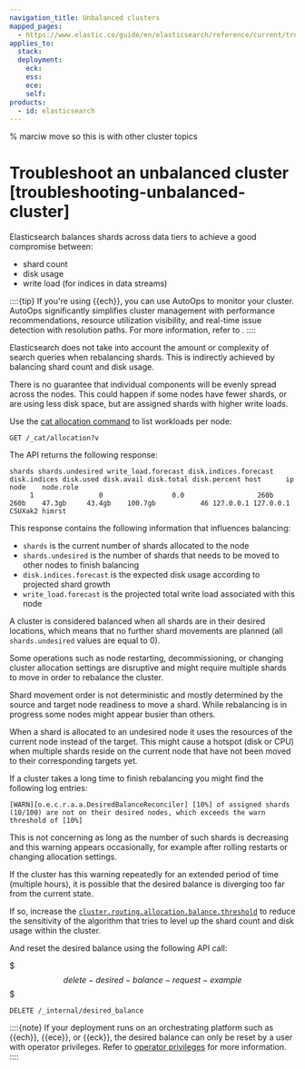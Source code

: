 ```yaml
---
navigation_title: Unbalanced clusters
mapped_pages:
  - https://www.elastic.co/guide/en/elasticsearch/reference/current/troubleshooting-unbalanced-cluster.html
applies_to:
  stack:
  deployment:
    eck:
    ess:
    ece:
    self:
products:
  - id: elasticsearch
---
```


% marciw move so this is with other cluster topics

# Troubleshoot an unbalanced cluster [troubleshooting-unbalanced-cluster]

Elasticsearch balances shards across data tiers to achieve a good compromise between:

* shard count
* disk usage
* write load (for indices in data streams)

::::{tip}
If you're using {{ech}}, you can use AutoOps to monitor your cluster. AutoOps significantly simplifies cluster management with performance recommendations, resource utilization visibility, and real-time issue detection with resolution paths. For more information, refer to [](/deploy-manage/monitor/autoops.md).
::::


Elasticsearch does not take into account the amount or complexity of search queries when rebalancing shards. This is indirectly achieved by balancing shard count and disk usage.

There is no guarantee that individual components will be evenly spread across the nodes. This could happen if some nodes have fewer shards, or are using less disk space, but are assigned shards with higher write loads.

Use the [cat allocation command](https://www.elastic.co/docs/api/doc/elasticsearch/operation/operation-cat-allocation) to list workloads per node:

```console
GET /_cat/allocation?v
```

The API returns the following response:

```text
shards shards.undesired write_load.forecast disk.indices.forecast disk.indices disk.used disk.avail disk.total disk.percent host      ip        node    node.role
     1                0                 0.0                  260b         260b    47.3gb     43.4gb    100.7gb           46 127.0.0.1 127.0.0.1 CSUXak2 himrst
```

This response contains the following information that influences balancing:

* `shards` is the current number of shards allocated to the node
* `shards.undesired` is the number of shards that needs to be moved to other nodes to finish balancing
* `disk.indices.forecast` is the expected disk usage according to projected shard growth
* `write_load.forecast` is the projected total write load associated with this node

A cluster is considered balanced when all shards are in their desired locations, which means that no further shard movements are planned (all `shards.undesired` values are equal to 0).

Some operations such as node restarting, decommissioning, or changing cluster allocation settings are disruptive and might require multiple shards to move in order to rebalance the cluster.

Shard movement order is not deterministic and mostly determined by the source and target node readiness to move a shard. While rebalancing is in progress some nodes might appear busier than others.

When a shard is allocated to an undesired node it uses the resources of the current node instead of the target. This might cause a hotspot (disk or CPU) when multiple shards reside on the current node that have not been moved to their corresponding targets yet.

If a cluster takes a long time to finish rebalancing you might find the following log entries:

```text
[WARN][o.e.c.r.a.a.DesiredBalanceReconciler] [10%] of assigned shards (10/100) are not on their desired nodes, which exceeds the warn threshold of [10%]
```

This is not concerning as long as the number of such shards is decreasing and this warning appears occasionally, for example after rolling restarts or changing allocation settings.

If the cluster has this warning repeatedly for an extended period of time (multiple hours), it is possible that the desired balance is diverging too far from the current state.

If so, increase the [`cluster.routing.allocation.balance.threshold`](elasticsearch://reference/elasticsearch/configuration-reference/cluster-level-shard-allocation-routing-settings.md#shards-rebalancing-heuristics) to reduce the sensitivity of the algorithm that tries to level up the shard count and disk usage within the cluster.

And reset the desired balance using the following API call:

$$$delete-desired-balance-request-example$$$

```console
DELETE /_internal/desired_balance
```

::::{note}
If your deployment runs on an orchestrating platform such as {{ech}}, {{ece}}, or {{eck}}, the desired balance can only be reset by a user with operator privileges. Refer to [operator privileges](/deploy-manage/users-roles/cluster-or-deployment-auth/operator-privileges.md) for more information.
::::
